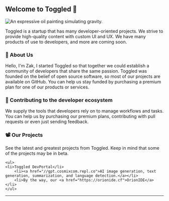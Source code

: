 ## Welcome to Toggled 👋

![An expressive oil painting simulating gravity.](https://i.ibb.co/85WdLCH/Untitled-design-46.png)

Toggled is a startup that has many developer-oriented projects. We strive to provide high-quality content with custom UI and UX. We have many products of use to developers, and more are coming soon.

### 📰 About Us

Hello, I'm Zak, I started Toggled so that together we could establish a community of developers that share the same passion. Toggled was founded on the belief of open source software, so most of our projects are available on GitHub. You can help us stay funded by purchasing a premium plan for one of our products or services.

### 🔨 Contributing to the developer ecosystem

We supply the tools that developers rely on to manage workflows and tasks. You can help us by purchasing our premium plans, contributing with pull requests or even just sending feedback.

### 📽️ Our Projects

See the latest and greatest projects from Toggled. Keep in mind that some of the projects may be in beta.

	<ul>
	<li>Toggled DevPortal</li>
		<li><a href="//gpt.cosmixcom.repl.co">AI image generation, text generation, summarization, and language detection.</a></li>
		<li>By the way, our <a href="https://orionide.cf">OrionIDE</a></li>
	</ul>

---
